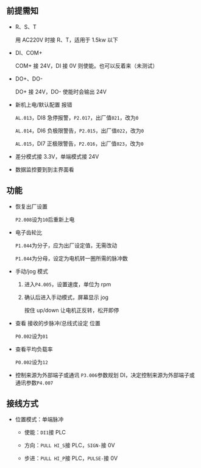 ## 前提需知

- R、S、T

    用 AC220V 时接 R、T，适用于 1.5kw 以下

- DI、COM+

    COM+ 接 24V，DI 接 0V 则使能。也可以反着来（未测试）

- DO+、DO-

    DO+ 接 24V，DO- 使能时会输出 24V

- 新机上电/默认配置 报错

    `AL.013`，DI8 急停报警，`P2.017`，出厂值`021`，改为`0`

    `AL.014`，DI6 负极限警告，`P2.015`，出厂值`022`，改为`0`

    `AL.015`，DI7 正极限警告，`P2.016`，出厂值`023`，改为`0`

- 差分模式接 3.3V，单端模式接 24V
- 数据监控要到到主界面看

## 功能

- 恢复出厂设置

    `P2.008`设为`10`后重新上电

- 电子齿轮比

    `P1.044`为分子，应为出厂设定值，无需改动

    `P1.044`为分母，设定为电机转一圈所需的脉冲数

- 手动/jog 模式

    1. 进入`P4.005`，设置速度，单位为 rpm
    2. 确认后进入手动模式，屏幕显示 jog

        按住 up/down 让电机正反转，松开即停

- 查看 接收的步脉冲/总线式设定 位置

    `P0.002`设为`01`

- 查看平均负载率

    `P0.002`设为`12`

- 控制来源为外部端子或通讯
    `P3.006`参数规划 DI，决定控制来源为外部端子或通讯参数`P4.007`

## 接线方式

- 位置模式：单端脉冲

    - 使能：`DI1`接 PLC

    - 方向：`PULL HI_S`接 PLC，`SIGN-`接 0V

    - 步进：`PULL HI_P`接 PLC，`PULSE-`接 0V
